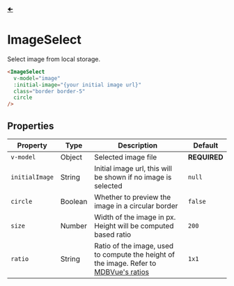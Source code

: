 [🠈](../index.md)

# ImageSelect

Select image from local storage.

```html
<ImageSelect
  v-model="image"
  :initial-image="{your initial image url}"
  class="border border-5"
  circle
/>
```

## Properties

| Property       | Type    | Description                                                                                                                                                     | Default      |
| -------------- | ------- | --------------------------------------------------------------------------------------------------------------------------------------------------------------- | ------------ |
| `v-model`      | Object  | Selected image file                                                                                                                                             | **REQUIRED** |
| `initialImage` | String  | Initial image url, this will be shown if no image is selected                                                                                                   | `null`       |
| `circle`       | Boolean | Whether to preview the image in a circular border                                                                                                               | `false`      |
| `size`         | Number  | Width of the image in px. Height will be computed based ratio                                                                                                   | `200`        |
| `ratio`        | String  | Ratio of the image, used to compute the height of the image. Refer to [MDBVue's ratios](https://mdbootstrap.com/docs/vue/utilities/ratio#section-aspect-ratios) | `1x1`        |
